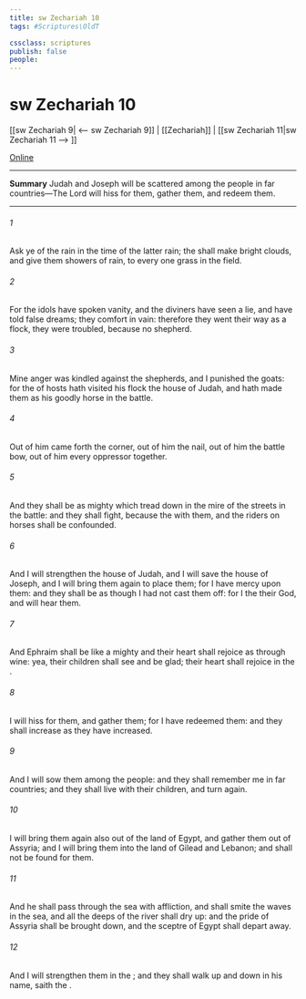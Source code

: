 ```yaml
---
title: sw Zechariah 10
tags: #Scriptures\OldT

cssclass: scriptures
publish: false
people:
---
```


# sw Zechariah 10
[[sw Zechariah 9| <-- sw Zechariah 9]] | [[Zechariah]] | [[sw Zechariah 11|sw Zechariah 11 --> ]]

[Online](https://churchofjesuschrist.org/study/scriptures/ot/zech/10?lang=eng)

---
__Summary__
Judah and Joseph will be scattered among the people in far countries—The Lord will hiss for them, gather them, and redeem them.

---
###### 1 
Ask ye of the  rain in the time of the latter rain;  the  shall make bright clouds, and give them showers of rain, to every one grass in the field.

###### 2 
For the idols have spoken vanity, and the diviners have seen a lie, and have told false dreams; they comfort in vain: therefore they went their way as a flock, they were troubled, because  no shepherd.

###### 3 
Mine anger was kindled against the shepherds, and I punished the goats: for the  of hosts hath visited his flock the house of Judah, and hath made them as his goodly horse in the battle.

###### 4 
Out of him came forth the corner, out of him the nail, out of him the battle bow, out of him every oppressor together.

###### 5 
And they shall be as mighty  which tread down  in the mire of the streets in the battle: and they shall fight, because the   with them, and the riders on horses shall be confounded.

###### 6 
And I will strengthen the house of Judah, and I will save the house of Joseph, and I will bring them again to place them; for I have mercy upon them: and they shall be as though I had not cast them off: for I  the  their God, and will hear them.

###### 7 
And  Ephraim shall be like a mighty  and their heart shall rejoice as through wine: yea, their children shall see  and be glad; their heart shall rejoice in the .

###### 8 
I will hiss for them, and gather them; for I have redeemed them: and they shall increase as they have increased.

###### 9 
And I will sow them among the people: and they shall remember me in far countries; and they shall live with their children, and turn again.

###### 10 
I will bring them again also out of the land of Egypt, and gather them out of Assyria; and I will bring them into the land of Gilead and Lebanon; and  shall not be found for them.

###### 11 
And he shall pass through the sea with affliction, and shall smite the waves in the sea, and all the deeps of the river shall dry up: and the pride of Assyria shall be brought down, and the sceptre of Egypt shall depart away.

###### 12 
And I will strengthen them in the ; and they shall walk up and down in his name, saith the .

